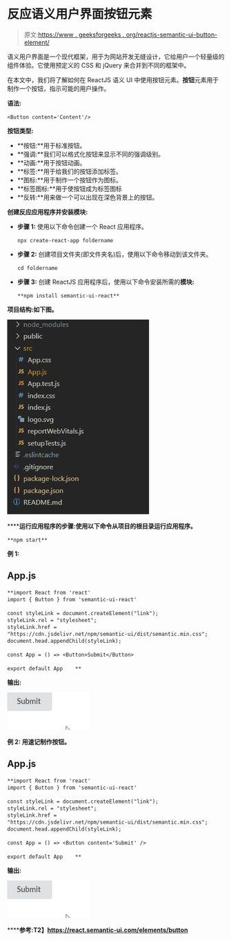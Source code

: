 # 反应语义用户界面按钮元素

> 原文:[https://www . geeksforgeeks . org/reactjs-semantic-ui-button-element/](https://www.geeksforgeeks.org/reactjs-semantic-ui-button-element/)

语义用户界面是一个现代框架，用于为网站开发无缝设计，它给用户一个轻量级的组件体验。它使用预定义的 CSS 和 jQuery 来合并到不同的框架中。

在本文中，我们将了解如何在 ReactJS 语义 UI 中使用按钮元素。**按钮**元素用于制作一个按钮，指示可能的用户操作。

**语法:**

```
<Button content='Content'/>
```

**按钮类型:**

*   **按钮:**用于标准按钮。
*   **强调:**我们可以格式化按钮来显示不同的强调级别。
*   **动画:**用于按钮动画。
*   **标签:**用于给我们的按钮添加标签。
*   **图标:**用于制作一个按钮作为图标。
*   **标签图标:**用于使按钮成为标签图标
*   **反转:**用来做一个可以出现在深色背景上的按钮。

**创建反应应用程序并安装模块:**

*   **步骤 1:** 使用以下命令创建一个 React 应用程序。

    ```
    npx create-react-app foldername
    ```

*   **步骤 2:** 创建项目文件夹(即文件夹名)后，使用以下命令移动到该文件夹。

    ```
    cd foldername
    ```

*   **步骤 3:** 创建 ReactJS 应用程序后，使用以下命令安装所需的****模块:****

    ```
    **npm install semantic-ui-react**
    ```

******项目结构**:如下图。****

****![](img/f04ae0d8b722a9fff0bd9bd138b29c23.png)****

******运行应用程序的步骤:**使用以下命令从项目的根目录运行应用程序。****

```
**npm start**
```

******例 1:******

## ****App.js****

```
**import React from 'react'
import { Button } from 'semantic-ui-react'

const styleLink = document.createElement("link");
styleLink.rel = "stylesheet";
styleLink.href = 
"https://cdn.jsdelivr.net/npm/semantic-ui/dist/semantic.min.css";
document.head.appendChild(styleLink);

const App = () => <Button>Submit</Button>

export default App    **
```

******输出:******

****![](img/09ea73408aaa4ff79466a15b76913ed1.png)****

******例 2:** 用速记制作按钮。****

## ****App.js****

```
**import React from 'react'
import { Button } from 'semantic-ui-react'

const styleLink = document.createElement("link");
styleLink.rel = "stylesheet";
styleLink.href = 
"https://cdn.jsdelivr.net/npm/semantic-ui/dist/semantic.min.css";
document.head.appendChild(styleLink);

const App = () => <Button content='Submit' />

export default App    **
```

******输出:******

****![](img/09ea73408aaa4ff79466a15b76913ed1.png)****

******参考:**T2】https://react.semantic-ui.com/elements/button****